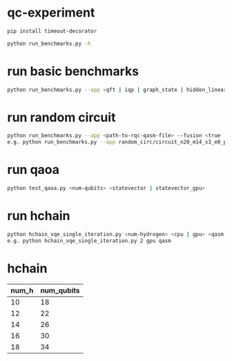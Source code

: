 # qc-experiment

``` bash
pip install timeout-decorator

python run_benchmarks.py -h
```
# run basic benchmarks

``` bash
python run_benchmarks.py --app <qft | iqp | graph_state | hidden_linear_function | quadratic_form> --num-qubits <number of qubits> --fusion <true | false> --runtime <statevector | statevector_gpu (default)>
```

# run random circuit

``` bash
python run_benchmarks.py --app <path-to-rqc-qasm-file> --fusion <true | false>
e.g. python run_benchmarks.py --app random_circ/circuit_n20_m14_s3_e0_pEFGH.qasm --fusion true
```

# run qaoa

``` bash
python test_qaoa.py <num-qubits> <statevector | statevector_gpu>
```

# run hchain
``` bash
python hchain_vqe_single_iteration.py <num-hydrogen> <cpu | gpu> <qasm | statevector>
e.g. python hchain_vqe_single_iteration.py 2 gpu qasm 
```

# hchain
| num_h | num_qubits |
| -- | -- |
| 10 | 18 |
| 12 | 22 |
| 14 | 26 |
| 16 | 30 |
| 18 | 34 |
